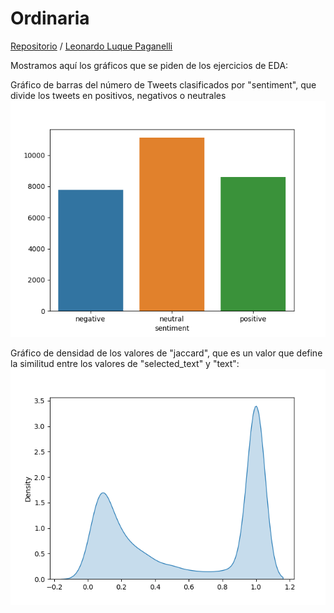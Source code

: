 # Ordinaria

[Repositorio](https://github.com/LeonardoLLP/ordinaria) / [Leonardo Luque Paganelli](https://github.com/LeonardoLLP)

Mostramos aquí los gráficos que se piden de los ejercicios de EDA:

Gráfico de barras del número de Tweets clasificados por "sentiment",
que divide los tweets en positivos, negativos o neutrales
![Imagen1](https://github.com/LeonardoLLP/ordinaria/blob/main/barplot.png)

Gráfico de densidad de los valores de "jaccard",
que es un valor que define la similitud entre los valores de "selected_text" y "text":
![Imagen2](https://github.com/LeonardoLLP/ordinaria/blob/main/jaccard_distribution.png)